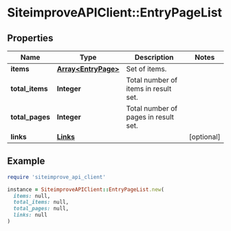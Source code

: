 # SiteimproveAPIClient::EntryPageList

## Properties

| Name | Type | Description | Notes |
| ---- | ---- | ----------- | ----- |
| **items** | [**Array&lt;EntryPage&gt;**](EntryPage.md) | Set of items. |  |
| **total_items** | **Integer** | Total number of items in result set. |  |
| **total_pages** | **Integer** | Total number of pages in result set. |  |
| **links** | [**Links**](Links.md) |  | [optional] |

## Example

```ruby
require 'siteimprove_api_client'

instance = SiteimproveAPIClient::EntryPageList.new(
  items: null,
  total_items: null,
  total_pages: null,
  links: null
)
```

